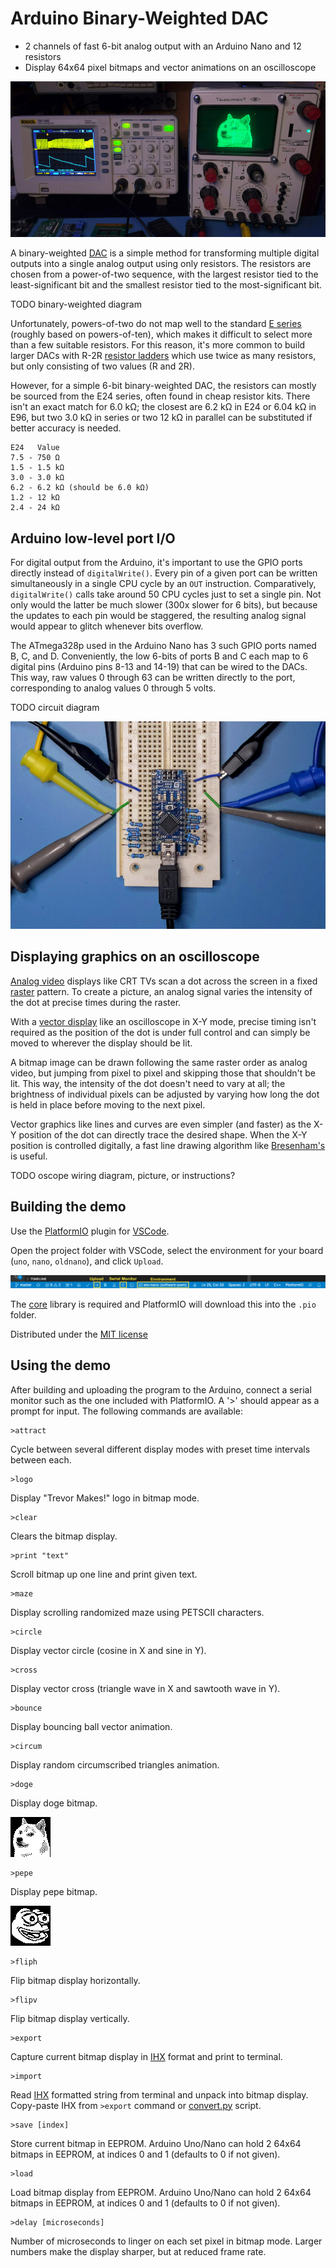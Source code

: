 # Arduino Binary-Weighted DAC

- 2 channels of fast 6-bit analog output with an Arduino Nano and 12 resistors
- Display 64x64 pixel bitmaps and vector animations on an oscilloscope

![](images/doge_scope.jpg)

A binary-weighted [DAC](https://en.wikipedia.org/wiki/Digital-to-analog_converter) is a simple method for transforming multiple digital outputs into a single analog output using only resistors. The resistors are chosen from a power-of-two sequence, with the largest resistor tied to the least-significant bit and the smallest resistor tied to the most-significant bit.

TODO binary-weighted diagram

Unfortunately, powers-of-two do not map well to the standard [E series](https://en.wikipedia.org/wiki/E_series_of_preferred_numbers) (roughly based on powers-of-ten), which makes it difficult to select more than a few suitable resistors. For this reason, it's more common to build larger DACs with R-2R [resistor ladders](https://en.wikipedia.org/wiki/Resistor_ladder) which use twice as many resistors, but only consisting of two values (R and 2R).

However, for a simple 6-bit binary-weighted DAC, the resistors can mostly be sourced from the E24 series, often found in cheap resistor kits. There isn't an exact match for 6.0 kΩ; the closest are 6.2 kΩ in E24 or 6.04 kΩ in E96, but two 3.0 kΩ in series or two 12 kΩ in parallel can be substituted if better accuracy is needed.

```
E24   Value
7.5 - 750 Ω
1.5 - 1.5 kΩ
3.0 - 3.0 kΩ
6.2 - 6.2 kΩ (should be 6.0 kΩ)
1.2 - 12 kΩ
2.4 - 24 kΩ
```

## Arduino low-level port I/O

For digital output from the Arduino, it's important to use the GPIO ports directly instead of `digitalWrite()`. Every pin of a given port can be written simultaneously in a single CPU cycle by an `OUT` instruction. Comparatively, `digitalWrite()` calls take around 50 CPU cycles just to set a single pin. Not only would the latter be much slower (300x slower for 6 bits), but because the updates to each pin would be staggered, the resulting analog signal would appear to glitch whenever bits overflow.

The ATmega328p used in the Arduino Nano has 3 such GPIO ports named B, C, and D. Conveniently, the low 6-bits of ports B and C each map to 6 digital pins (Arduino pins 8-13 and 14-19) that can be wired to the DACs. This way, raw values 0 through 63 can be written directly to the port, corresponding to analog values 0 through 5 volts.

TODO circuit diagram

![](images/breadboard.jpg)

## Displaying graphics on an oscilloscope

[Analog video](https://en.wikipedia.org/wiki/Analog_television) displays like CRT TVs scan a dot across the screen in a fixed [raster](https://en.wikipedia.org/wiki/Raster_scan) pattern. To create a picture, an analog signal varies the intensity of the dot at precise times during the raster.

With a [vector display](https://en.wikipedia.org/wiki/Vector_monitor) like an oscilloscope in X-Y mode, precise timing isn't required as the position of the dot is under full control and can simply be moved to wherever the display should be lit.

A bitmap image can be drawn following the same raster order as analog video, but jumping from pixel to pixel and skipping those that shouldn't be lit. This way, the intensity of the dot doesn't need to vary at all; the brightness of individual pixels can be adjusted by varying how long the dot is held in place before moving to the next pixel. 

Vector graphics like lines and curves are even simpler (and faster) as the X-Y position of the dot can directly trace the desired shape. When the X-Y position is controlled digitally, a fast line drawing algorithm like [Bresenham's](https://en.wikipedia.org/wiki/Bresenham's_line_algorithm) is useful.

TODO oscope wiring diagram, picture, or instructions?

## Building the demo

Use the [PlatformIO](https://platformio.org/) plugin for [VSCode](https://code.visualstudio.com/).

Open the project folder with VSCode, select the environment for your board (`uno`, `nano`, `oldnano`), and click `Upload`.

![](images/platformio.png)

The [core](https://github.com/trevor-makes/core) library is required and PlatformIO will download this into the `.pio` folder.

Distributed under the [MIT license](LICENSE.txt)

## Using the demo

After building and uploading the program to the Arduino, connect a serial monitor such as the one included with PlatformIO. A '>' should appear as a prompt for input. The following commands are available:

```
>attract
```
Cycle between several different display modes with preset time intervals between each.

```
>logo
```
Display "Trevor Makes!" logo in bitmap mode.

```
>clear
```
Clears the bitmap display.

```
>print "text"
```
Scroll bitmap up one line and print given text.

```
>maze
```
Display scrolling randomized maze using PETSCII characters.

```
>circle
```
Display vector circle (cosine in X and sine in Y).

```
>cross
```
Display vector cross (triangle wave in X and sawtooth wave in Y).

```
>bounce
```
Display bouncing ball vector animation.

```
>circum
```
Display random circumscribed triangles animation.

```
>doge
```
Display doge bitmap.

![](bitmaps/doge.png)

```
>pepe
```
Display pepe bitmap.

![](bitmaps/pepe.png)

```
>fliph
```
Flip bitmap display horizontally.

```
>flipv
```
Flip bitmap display vertically.

```
>export
```
Capture current bitmap display in [IHX](https://en.wikipedia.org/wiki/Intel_HEX) format and print to terminal.

```
>import
```
Read [IHX](https://en.wikipedia.org/wiki/Intel_HEX) formatted string from terminal and unpack into bitmap display. Copy-paste IHX from `>export` command or [convert.py](bitmaps/convert.py) script.

```
>save [index]
```
Store current bitmap in EEPROM. Arduino Uno/Nano can hold 2 64x64 bitmaps in EEPROM, at indices 0 and 1 (defaults to 0 if not given).

```
>load
```
Load bitmap display from EEPROM. Arduino Uno/Nano can hold 2 64x64 bitmaps in EEPROM, at indices 0 and 1 (defaults to 0 if not given).

```
>delay [microseconds]
```
Number of microseconds to linger on each set pixel in bitmap mode. Larger numbers make the display sharper, but at reduced frame rate.
